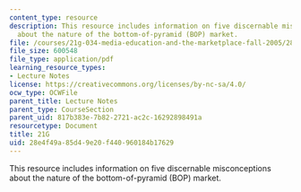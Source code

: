 ```yaml
---
content_type: resource
description: This resource includes information on five discernable misconceptions
  about the nature of the bottom-of-pyramid (BOP) market.
file: /courses/21g-034-media-education-and-the-marketplace-fall-2005/28e4f49a85d49e20f440960184b17629_MIT21G_034F05_itcentreprde.pdf
file_size: 600548
file_type: application/pdf
learning_resource_types:
- Lecture Notes
license: https://creativecommons.org/licenses/by-nc-sa/4.0/
ocw_type: OCWFile
parent_title: Lecture Notes
parent_type: CourseSection
parent_uid: 817b383e-7b82-2721-ac2c-16292898491a
resourcetype: Document
title: 21G
uid: 28e4f49a-85d4-9e20-f440-960184b17629
---
```

This resource includes information on five discernable misconceptions about the nature of the bottom-of-pyramid (BOP) market.